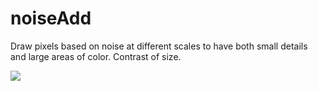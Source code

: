 # noiseAdd

Draw pixels based on noise at different scales
to have both small details and large areas of color.
Contrast of  size.

![](https://raw.githubusercontent.com/hamoid/Fun-Programming/master/processing/ideas/2014/04/noiseAdd/thumb.jpg)
